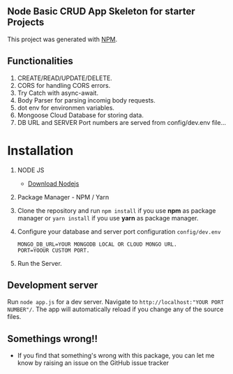 ## Node Basic CRUD App Skeleton for starter Projects
This project was generated with [NPM](https://www.npmjs.com/).

## Functionalities

1.  CREATE/READ/UPDATE/DELETE.
2.  CORS for handling CORS errors.
3.  Try Catch with async-await.
4.  Body Parser for parsing incomig body requests.
5.  dot env for environmen variables.
6.  Mongoose Cloud Database for storing data.
6.  DB URL and SERVER Port numbers are served from config/dev.env file...

# Installation

1.  NODE JS
    - [Download Nodejs](https://nodejs.org/en/download/)

2.  Package Manager - NPM / Yarn
3.  Clone the repository and run `npm install` if you use **npm** as package manager or `yarn install` if you use **yarn** as package manager.

4.  Configure your database and server port configuration `config/dev.env`

    ```
    MONGO_DB_URL=YOUR MONGODB LOCAL OR CLOUD MONGO URL.
    PORT=YOOUR CUSTOM PORT.
    ```
5.  Run the Server.    

## Development server

Run `node app.js` for a dev server. Navigate to `http://localhost:"YOUR PORT NUMBER"/`. The app will automatically reload if you change any of the source files.

## Somethings wrong!!

- If you find that something's wrong with this package, you can let me know by raising an issue on the GitHub issue tracker
